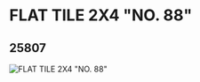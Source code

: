 # FLAT TILE 2X4 "NO. 88"
## 25807
![FLAT TILE 2X4 "NO. 88"](https://lc-www-live-s.legocdn.com/media/bricks/5/2/6142944.jpg)
